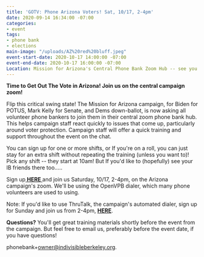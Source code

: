 ```yaml
---
title: 'GOTV: Phone Arizona Voters! Sat, 10/17, 2-4pm'
date: 2020-09-14 16:34:00 -07:00
categories:
- event
tags:
- phone bank
- elections
main-image: "/uploads/AZ%20red%20bluff.jpeg"
event-start-date: 2020-10-17 14:00:00 -07:00
event-end-date: 2020-10-17 16:00:00 -07:00
Location: Mission for Arizona's Central Phone Bank Zoom Hub -- see you there!
---
```


**Time to Get Out The Vote in Arizona!    Join us on the central campaign zoom!**

Flip this critical swing state! The Mission for Arizona campaign,  for Biden for POTUS, Mark Kelly for Senate, and Dems down-ballot,  is now asking all volunteer phone bankers to join them in their central zoom phone bank hub.  This helps campaign staff react quickly to issues that come up, particularly around voter protection.   Campaign staff will offer a quick training and support throughout the event on the chat.

You can sign up for one or more shifts, or If you're on a roll, you can just stay for an extra shift without repeating the training (unless you want to)! Pick any shift -- they start at 10am! But If you'd like to (hopefully) see your IB friends there too.....

Sign up[ ](https://www.mobilize.us/missionforaz/event/312751/)**[HERE](https://www.mobilize.us/missionforaz/event/312751/)**[ ](https://www.mobilize.us/missionforaz/event/312751/)and join us Saturday, 10/17, 2-4pm, on the Arizona campaign's zoom.  We'll   be using the OpenVPB dialer, which many phone volunteers are used to using.

Note: If you'd like to use ThruTalk, the campaign's automated dialer, sign up for Sunday and join us from 2-4pm,  **[HERE](https://www.mobilize.us/missionforaz/event/312513/)**.

**Questions?** You'll get great training materials shortly before the event from the campaign. But feel free to email us, preferably before the event date,  if you have questions!

phonebank\+owner@indivisibleberkeley.org.